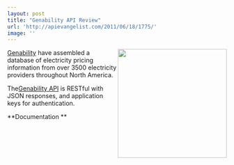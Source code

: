 ```yaml
---
layout: post
title: "Genability API Review"
url: 'http://apievangelist.com/2011/06/18/1775/'
image: ''
---
```


[<img class="c1" src="http://kinlane-productions.s3.amazonaws.com/api-evangelist/genability/genability-logo.jpg" alt="" width="250" align="right" />][1][Genability][1] have assembled a database of electricity pricing information from over 3500 electricity providers throughout North America.

The[Genability API][2] is RESTful with JSON responses, and application keys for authentication.

**Documentation **

   [1]: http://genability.com/ (Genability)
   [2]: https://developer.genability.com/ (Genability API)
